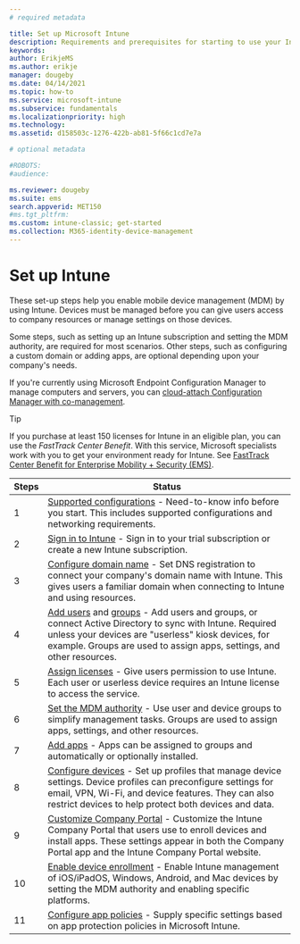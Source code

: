 ```yaml
---
# required metadata

title: Set up Microsoft Intune
description: Requirements and prerequisites for starting to use your Intune subscription
keywords:
author: ErikjeMS
ms.author: erikje
manager: dougeby
ms.date: 04/14/2021
ms.topic: how-to
ms.service: microsoft-intune
ms.subservice: fundamentals
ms.localizationpriority: high
ms.technology:
ms.assetid: d158503c-1276-422b-ab81-5f66c1cd7e7a

# optional metadata

#ROBOTS:
#audience:

ms.reviewer: dougeby
ms.suite: ems
search.appverid: MET150
#ms.tgt_pltfrm:
ms.custom: intune-classic; get-started
ms.collection: M365-identity-device-management
---
```



# Set up Intune

These set-up steps help you enable mobile device management (MDM) by using Intune. Devices must be managed before you can give users access to company resources or manage settings on those devices.

Some steps, such as setting up an Intune subscription and setting the MDM authority, are required for most scenarios. Other steps, such as configuring a custom domain or adding apps, are optional depending upon your company's needs.

If you're currently using Microsoft Endpoint Configuration Manager to manage computers and servers, you can [cloud-attach Configuration Manager with co-management](/configmgr/comanage/overview).

>[!TIP]
>If you purchase at least 150 licenses for Intune in an eligible plan, you can use the *FastTrack Center Benefit*. With this service, Microsoft specialists work with you to get your environment ready for Intune. See [FastTrack Center Benefit for Enterprise Mobility + Security (EMS)](/enterprise-mobility-security/Solutions/enterprise-mobility-fasttrack-program).

| Steps | Status  |
|---|---|
|   1   | [Supported configurations](supported-devices-browsers.md) - Need-to-know info before you start. This includes supported configurations and networking requirements.|
|   2   |  [Sign in to Intune](account-sign-up.md) - Sign in to your trial subscription or create a new Intune subscription. |
|   3   | [Configure domain name](custom-domain-name-configure.md) - Set DNS registration to connect your company's domain name with Intune. This gives users a familiar domain when connecting to Intune and using resources. |
|   4   | [Add users](users-add.md) and [groups](groups-add.md) - Add users and groups, or connect Active Directory to sync with Intune. Required unless your devices are "userless" kiosk devices, for example. Groups are used to assign apps, settings, and other resources.|
|   5   | [Assign licenses](licenses-assign.md) - Give users permission to use Intune. Each user or userless device requires an Intune license to access the service. |
|   6   | [Set the MDM authority](mdm-authority-set.md) - Use user and device groups to simplify management tasks. Groups are used to assign apps, settings, and other resources. |
|   7   | [Add apps](../apps/apps-add.md) - Apps can be assigned to groups and automatically or optionally installed. |
|   8   | [Configure devices](../configuration/device-profiles.md) - Set up profiles that manage device settings. Device profiles can preconfigure settings for email, VPN, Wi-Fi, and device features. They can also restrict devices to help protect both devices and data. |
|   9   |  [Customize Company Portal](../apps/company-portal-app.md) - Customize the Intune Company Portal that users use to enroll devices and install apps. These settings appear in both the Company Portal app and the Intune Company Portal website.       |
|  10   | [Enable device enrollment](../enrollment/device-enrollment.md) - Enable Intune management of iOS/iPadOS, Windows, Android, and Mac devices by setting the MDM authority and enabling specific platforms. |
|  11   |  [Configure app policies](../apps/app-protection-policy.md) - Supply specific settings based on app protection policies in Microsoft Intune. |
